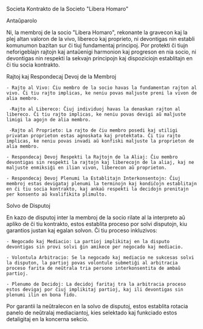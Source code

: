 Societa Kontrakto de la Societo "Libera Homaro"

Antaŭparolo

Ni, la membroj de la socio "Libera Homaro", rekonante la gravecon kaj la plej altan valoron de la vivo, libereco kaj proprieto, ni devontigas nin establi komunumon bazitan sur ĉi tiuj fundamentaj principoj. Por protekti ĉi tiujn neforigeblajn rajtojn kaj antaŭenigi harmonion kaj progreson en nia socio, ni devontigas nin respekti la sekvajn principojn kaj dispoziciojn establitajn en ĉi tiu socia kontrakto.

Rajtoj kaj Respondecaj Devoj de la Membroj

	- Rajto al Vivo: Ĉiu membro de la socio havas la fundamentan rajton al vivo. Ĉi tiu rajto implicas, ke neniu povas maljuste preni la vivon de alia membro.

	 -Rajto al Libereco: Ĉiuj individuoj havas la denaskan rajton al libereco. Ĉi tiu rajto implicas, ke neniu povas devigi aŭ maljuste limigi la agojn de alia membro.

	 -Rajto al Proprieto: La rajto de ĉiu membro posedi kaj utiligi privatan proprieton estas agnoskata kaj protektata. Ĉi tiu rajto implicas, ke neniu povas invadi aŭ konfiski maljuste la proprieton de alia membro.

	- Respondecaj Devoj Respekti la Rajtojn de la Aliaj: Ĉiu membro devontigas sin respekti la rajtojn kaj liberecojn de la aliaj, kaj ne maljuste enmiksiĝi en ilian vivon, liberecon aŭ proprieton.

	- Respondecaj Devoj Plenumi la Establitajn Interkonsentojn: Ĉiuj membroj estas devigataj plenumi la terminojn kaj kondiĉojn establitajn en ĉi tiu socia kontrakto, kaj ankaŭ respekti la decidojn prenitajn per konsento aŭ kvalifikita plimulto.

Solvo de Disputoj

En kazo de disputoj inter la membroj de la socio rilate al la interpreto aŭ apliko de ĉi tiu kontrakto, estos establita proceso por solvi disputojn, kiu garantios justan kaj egalan solvon. Ĉi tiu proceso inkluzivos:

	- Negocado kaj Mediacio: La partioj implikitaj en la disputo devontigas sin provi solvi ĝin amikece per negocado kaj mediacio.

	- Volontula Arbitracio: Se la negocado kaj mediacio ne sukcesas solvi la disputon, la partioj povas volontule submetiĝi al arbitracia proceso farita de neŭtrala tria persono interkonsentita de ambaŭ partioj.

	- Plenumo de Decidoj: La decidoj faritaj tra la arbitracia proceso estos devigaj por ĉiuj implikitaj partioj, kaj ili devontigas sin plenumi ilin en bona fido.

Por garantii la neŭtralecon en la solvo de disputoj, estos establita rotacia panelo de neŭtralaj mediaciantoj, kies selektado kaj funkciado estos detaligitaj en la koncerna sekcio.